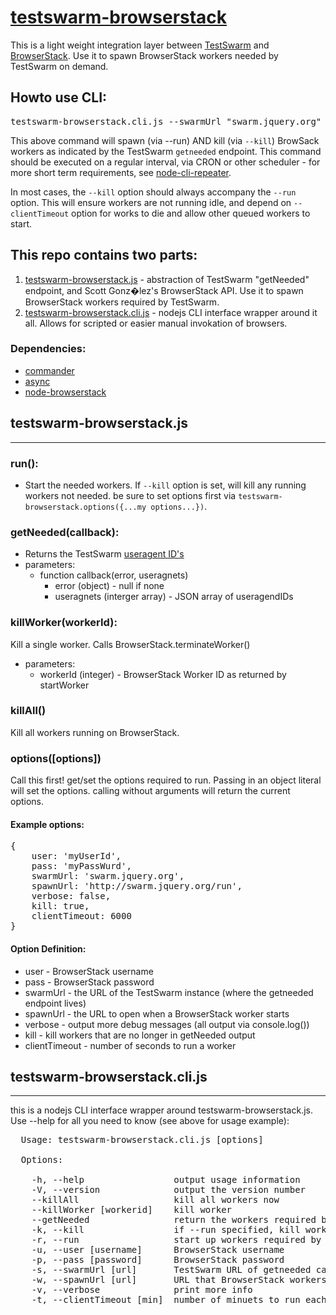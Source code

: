 # [testswarm-browserstack](http://jquery.com/)
This is a light weight integration layer between [TestSwarm](https://github.com/jquery/testswarm) and [BrowserStack](http://www.browserstack.com/). Use it to spawn BrowserStack workers needed by TestSwarm on demand.


## Howto use CLI:
<pre>
testswarm-browserstack.cli.js --swarmUrl "swarm.jquery.org" --spawnUrl "http://swarm.jquery.org/run/"  --user "browserstackUserName" --pass "myPass@#$" --clientTimeout 15 --run --kill
</pre>

This above command will spawn (via --run) AND kill (via `--kill`) BrowSack workers as indicated by the TestSwarm `getneeded` endpoint. This command should be executed on a regular interval, via CRON or other scheduler - for more short term requirements, see [node-cli-repeater](https://github.com/clarkbox/node-repeater).


In most cases, the `--kill` option should always accompany the `--run` option. This will ensure workers are not running idle, and depend on `--clientTimeout` option for works to die and allow other queued workers to start.

## This repo contains two parts:

1. [testswarm-browserstack.js](https://github.com/clarkbox/testswarm-browserstack/blob/master/testswarm-browserstack.js) - abstraction of TestSwarm "getNeeded" endpoint, and Scott Gonz�lez's BrowserStack API. Use it to spawn BrowserStack workers required by TestSwarm.
2. [testswarm-browserstack.cli.js](https://github.com/clarkbox/testswarm-browserstack/blob/master/testswarm-browserstack.cli.js) - nodejs CLI interface wrapper around it all. Allows for scripted or easier manual invokation of browsers.

### Dependencies:
* [commander](https://github.com/visionmedia/commander.js)
* [async](https://github.com/caolan/async)
* [node-browserstack](https://github.com/scottgonzalez/node-browserstack)


## testswarm-browserstack.js
--------------------------------------
### run():
* Start the needed workers. If `--kill` option is set, will kill any running workers not needed. be sure to set options first via `testswarm-browserstack.options({...my options...})`.

### getNeeded(callback):
* Returns the TestSwarm [useragent ID's](https://github.com/jquery/testswarm/blob/master/config/useragents.sql)
* parameters:
     * function callback(error, useragnets)
          * error (object) - null if none
          * useragnets (interger array) - JSON array of useragendIDs

### killWorker(workerId):
Kill a single worker. Calls BrowserStack.terminateWorker()
* parameters:
     * workerId (integer) - BrowserStack Worker ID as returned by startWorker 

### killAll()
Kill all workers running on BrowserStack.

### options([options])
Call this first! get/set the options required to run. Passing in an object literal will set the options. calling without arguments will return the current options.
#### Example options:
<pre>
{
    user: 'myUserId',
    pass: 'myPassWurd',
    swarmUrl: 'swarm.jquery.org',
    spawnUrl: 'http://swarm.jquery.org/run',
    verbose: false,
    kill: true,
    clientTimeout: 6000
}
</pre>
#### Option Definition:
* user - BrowserStack username
* pass - BrowserStack password
* swarmUrl - the URL of the TestSwarm instance (where the getneeded endpoint lives)
* spawnUrl - the URL to open when a BrowserStack worker starts
* verbose - output more debug messages (all output via console.log())
* kill - kill workers that are no longer in getNeeded output
* clientTimeout - number of seconds to run a worker


##  testswarm-browserstack.cli.js
--------------------------------------
this is a nodejs CLI interface wrapper around testswarm-browserstack.js. Use --help for all you need to know (see above for usage example):

<pre>
  Usage: testswarm-browserstack.cli.js [options]

  Options:

    -h, --help                 output usage information
    -V, --version              output the version number
    --killAll                  kill all workers now
    --killWorker [workerid]    kill worker
    --getNeeded                return the workers required by TestSwarm
    -k, --kill                 if --run specified, kill workers if they are no longer needed.
    -r, --run                  start up workers required by BrowserStack
    -u, --user [username]      BrowserStack username
    -p, --pass [password]      BrowserStack password
    -s, --swarmUrl [url]       TestSwarm URL of getneeded call
    -w, --spawnUrl [url]       URL that BrowserStack workers will open
    -v, --verbose              print more info
    -t, --clientTimeout [min]  number of minuets to run each client (BrowserStack timeout) DEFAULTS 10min.
</pre>